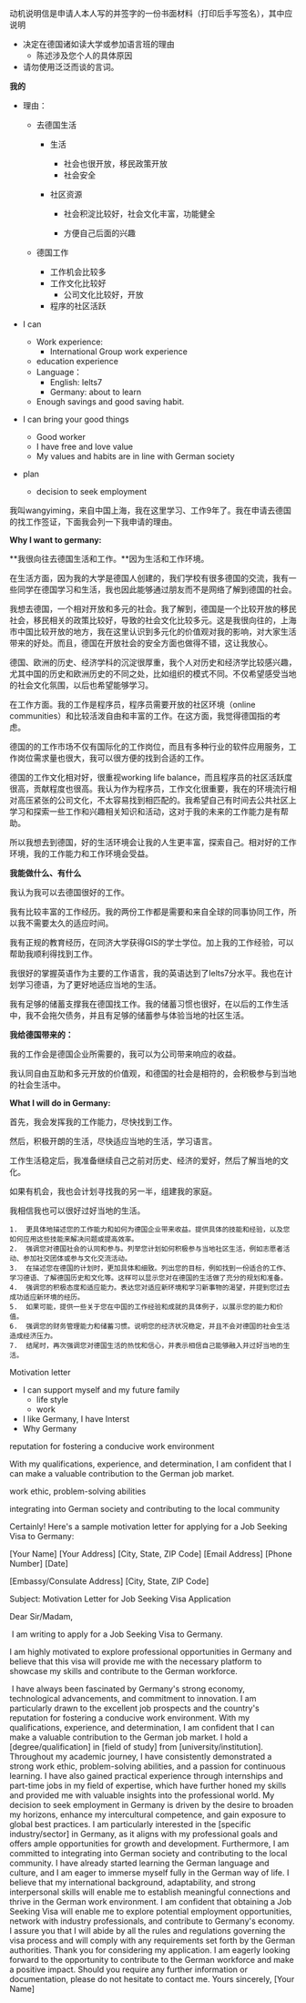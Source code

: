 动机说明信是申请人本人写的并签字的一份书面材料（打印后手写签名），其中应说明

- 决定在德国诸如读大学或参加语言班的理由
  - 陈述涉及您个人的具体原因
- 请勿使用泛泛而谈的言词。





**我的** 

- 理由： 
  - 去德国生活
    - 生活
    
      - 社会也很开放，移民政策开放
      - 社会安全
    
    - 社区资源
    
      - 社会积淀比较好，社会文化丰富，功能健全
    
      - 方便自己后面的兴趣
    
  - 德国工作
    - 工作机会比较多
    - 工作文化比较好
      - 公司文化比较好，开放
    - 程序的社区活跃
  
- I can
  - Work experience:
    - International Group work experience
  - education experience
  - Language：
    - English: Ielts7
    - Germany: about to learn
  - Enough savings and good saving habit.
  
- I can bring your good things
  - Good worker
  - I have free and love value 
  - My values and habits are in line with German society
  
- plan
  - decision to seek employment



我叫wangyiming，来自中国上海，我在这里学习、工作9年了。我在申请去德国的找工作签证，下面我会列一下我申请的理由。

**Why I want to germany:**

**我很向往去德国生活和工作。**因为生活和工作环境。

在生活方面，因为我的大学是德国人创建的，我们学校有很多德国的交流，我有一些同学在德国学习和生活，我也因此能够通过朋友而不是网络了解到德国的社会。

我想去德国，一个相对开放和多元的社会。我了解到，德国是一个比较开放的移民社会，移民相关的政策比较好，导致的社会文化比较多元。这是我很向往的，上海市中国比较开放的地方，我在这里认识到多元化的价值观对我的影响，对大家生活带来的好处。而且，德国在开放社会的安全方面也做得不错，这让我放心。

德国、欧洲的历史、经济学科的沉淀很厚重，我个人对历史和经济学比较感兴趣，尤其中国的历史和欧洲历史的不同之处，比如组织的模式不同。不仅希望感受当地的社会文化氛围，以后也希望能够学习。

在工作方面。我的工作是程序员，程序员需要开放的社区环境（online communities）和比较活泼自由和丰富的工作。在这方面，我觉得德国指的考虑。

德国的的工作市场不仅有国际化的工作岗位，而且有多种行业的软件应用服务，工作岗位需求量也很大，我可以很方便的找到合适的工作。

德国的工作文化相对好，很重视working life balance，而且程序员的社区活跃度很高，贡献程度也很高。我认为作为程序员，工作文化很重要，我在的环境流行相对高压紧张的公司文化，不太容易找到相匹配的。我希望自己有时间去公共社区上学习和探索一些工作和兴趣相关知识和活动，这对于我的未来的工作能力是有帮助。

所以我想去到德国，好的生活环境会让我的人生更丰富，探索自己。相对好的工作环境，我的工作能力和工作环境会受益。



**我能做什么、有什么**

我认为我可以去德国很好的工作。

我有比较丰富的工作经历。我的两份工作都是需要和来自全球的同事协同工作，所以我不需要太久的适应时间。

我有正规的教育经历，在同济大学获得GIS的学士学位。加上我的工作经验，可以帮助我顺利得找到工作。

我很好的掌握英语作为主要的工作语言，我的英语达到了Ielts7分水平。我也在计划学习德语，为了更好地适应当地的生活。

我有足够的储蓄支撑我在德国找工作。我的储蓄习惯也很好，在以后的工作生活中，我不会拖欠债务，并且有足够的储蓄参与体验当地的社区生活。



**我给德国带来的：**

我的工作会是德国企业所需要的，我可以为公司带来响应的收益。

我认同自由互助和多元开放的价值观，和德国的社会是相符的，会积极参与到当地的社会生活中。



**What I will do in Germany:**

首先，我会发挥我的工作能力，尽快找到工作。

然后，积极开朗的生活，尽快适应当地的生活，学习语言。

工作生活稳定后，我准备继续自己之前对历史、经济的爱好，然后了解当地的文化。

如果有机会，我也会计划寻找我的另一半，组建我的家庭。

我相信我也可以很好过好当地的生活。



```text
1.	更具体地描述您的工作能力和如何为德国企业带来收益。提供具体的技能和经验，以及您如何应用这些技能来解决问题或提高效率。
2.	强调您对德国社会的认同和参与。列举您计划如何积极参与当地社区生活，例如志愿者活动、参加社交团体或参与文化交流活动。
3.	在描述您在德国的计划时，更加具体和细致。列出您的目标，例如找到一份适合的工作、学习德语、了解德国历史和文化等。这样可以显示您对在德国的生活做了充分的规划和准备。
4.	强调您的积极态度和适应能力。表达您对适应新环境和学习新事物的渴望，并提到您过去成功适应新环境的经历。
5.	如果可能，提供一些关于您在中国的工作经验和成就的具体例子，以展示您的能力和价值。
6.	强调您的财务管理能力和储蓄习惯。说明您的经济状况稳定，并且不会对德国的社会生活造成经济压力。
7.	结尾时，再次强调您对德国生活的热忱和信心，并表示相信自己能够融入并过好当地的生活。
```









Motivation letter





- I can support myself and my future family
  - life style
  - work
- I like Germany, I have Interst
- Why Germany



reputation for fostering a conducive work environment

With my qualifications, experience, and determination, I am confident that I can make a valuable contribution to the German job market. 

work ethic, problem-solving abilities

integrating into German society and contributing to the local community









Certainly! Here's a sample motivation letter for applying for a Job Seeking Visa to Germany: 

[Your Name]  [Your Address]  [City, State, ZIP Code] [Email Address] [Phone Number] [Date] 

[Embassy/Consulate Address] [City, State, ZIP Code] 

Subject: Motivation Letter for Job Seeking Visa Application 

Dear Sir/Madam,       

 I am writing to apply for a Job Seeking Visa to Germany. 

I am highly motivated to explore professional opportunities in Germany and believe that this visa will provide me with the necessary platform to showcase my skills and contribute to the German workforce.

 I have always been fascinated by Germany's strong economy, technological advancements, and commitment to innovation. I am particularly drawn to the excellent job prospects and the country's reputation for fostering a conducive work environment. With my qualifications, experience, and determination, I am confident that I can make a valuable contribution to the German job market. I hold a [degree/qualification] in [field of study] from [university/institution]. Throughout my academic journey, I have consistently demonstrated a strong work ethic, problem-solving abilities, and a passion for continuous learning. I have also gained practical experience through internships and part-time jobs in my field of expertise, which have further honed my skills and provided me with valuable insights into the professional world. My decision to seek employment in Germany is driven by the desire to broaden my horizons, enhance my intercultural competence, and gain exposure to global best practices. I am particularly interested in the [specific industry/sector] in Germany, as it aligns with my professional goals and offers ample opportunities for growth and development. Furthermore, I am committed to integrating into German society and contributing to the local community. I have already started learning the German language and culture, and I am eager to immerse myself fully in the German way of life. I believe that my international background, adaptability, and strong interpersonal skills will enable me to establish meaningful connections and thrive in the German work environment. I am confident that obtaining a Job Seeking Visa will enable me to explore potential employment opportunities, network with industry professionals, and contribute to Germany's economy. I assure you that I will abide by all the rules and regulations governing the visa process and will comply with any requirements set forth by the German authorities. Thank you for considering my application. I am eagerly looking forward to the opportunity to contribute to the German workforce and make a positive impact. Should you require any further information or documentation, please do not hesitate to contact me. Yours sincerely, [Your Name]





